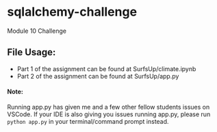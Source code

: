 # sqlalchemy-challenge
Module 10 Challenge

## File Usage:

- Part 1 of the assignment can be found at SurfsUp/climate.ipynb
- Part 2 of the assignment can be found at SurfsUp/app.py

#### Note:
Running app.py has given me and a few other fellow students issues on VSCode. If your IDE is also giving you issues running app.py, please run `python app.py` in your terminal/command prompt instead.
